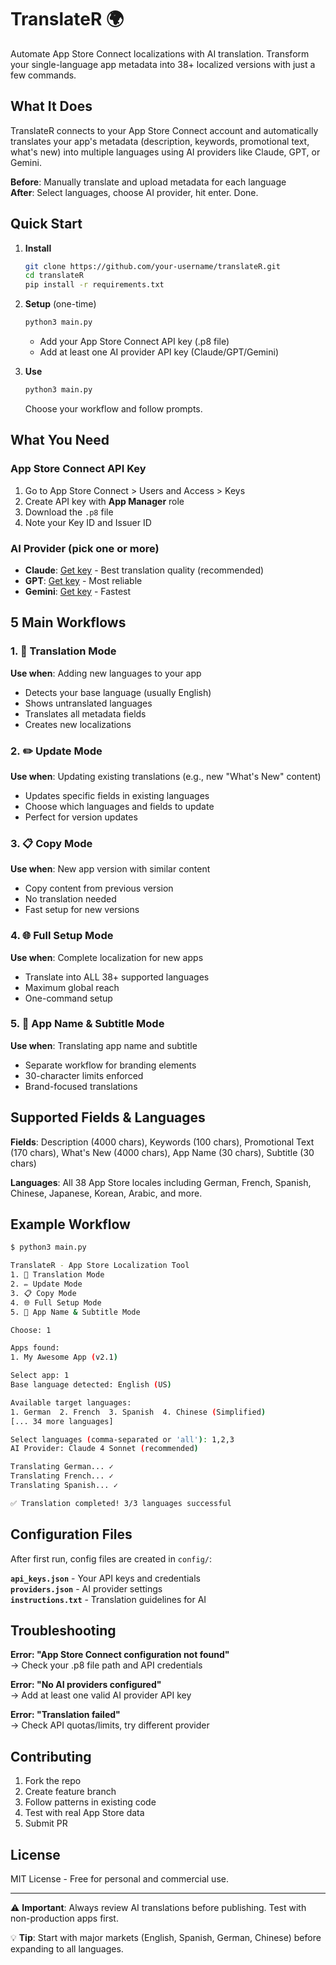 # TranslateR 🌍

Automate App Store Connect localizations with AI translation. Transform your single-language app metadata into 38+ localized versions with just a few commands.

## What It Does

TranslateR connects to your App Store Connect account and automatically translates your app's metadata (description, keywords, promotional text, what's new) into multiple languages using AI providers like Claude, GPT, or Gemini.

**Before**: Manually translate and upload metadata for each language  
**After**: Select languages, choose AI provider, hit enter. Done.

## Quick Start

1. **Install**
   ```bash
   git clone https://github.com/your-username/translateR.git
   cd translateR
   pip install -r requirements.txt
   ```

2. **Setup** (one-time)
   ```bash
   python3 main.py
   ```
   - Add your App Store Connect API key (.p8 file)
   - Add at least one AI provider API key (Claude/GPT/Gemini)

3. **Use**
   ```bash
   python3 main.py
   ```
   Choose your workflow and follow prompts.

## What You Need

### App Store Connect API Key
1. Go to App Store Connect > Users and Access > Keys
2. Create API key with **App Manager** role
3. Download the `.p8` file
4. Note your Key ID and Issuer ID

### AI Provider (pick one or more)
- **Claude**: [Get key](https://console.anthropic.com/) - Best translation quality (recommended)
- **GPT**: [Get key](https://platform.openai.com/) - Most reliable
- **Gemini**: [Get key](https://makersuite.google.com/) - Fastest

## 5 Main Workflows

### 1. 🔄 Translation Mode
**Use when**: Adding new languages to your app

- Detects your base language (usually English)
- Shows untranslated languages
- Translates all metadata fields
- Creates new localizations

### 2. ✏️ Update Mode
**Use when**: Updating existing translations (e.g., new "What's New" content)

- Updates specific fields in existing languages
- Choose which languages and fields to update
- Perfect for version updates

### 3. 📋 Copy Mode
**Use when**: New app version with similar content

- Copy content from previous version
- No translation needed
- Fast setup for new versions

### 4. 🌐 Full Setup Mode  
**Use when**: Complete localization for new apps

- Translate into ALL 38+ supported languages
- Maximum global reach
- One-command setup

### 5. 📱 App Name & Subtitle Mode
**Use when**: Translating app name and subtitle

- Separate workflow for branding elements
- 30-character limits enforced
- Brand-focused translations

## Supported Fields & Languages

**Fields**: Description (4000 chars), Keywords (100 chars), Promotional Text (170 chars), What's New (4000 chars), App Name (30 chars), Subtitle (30 chars)

**Languages**: All 38 App Store locales including German, French, Spanish, Chinese, Japanese, Korean, Arabic, and more.

## Example Workflow

```bash
$ python3 main.py

TranslateR - App Store Localization Tool
1. 🔄 Translation Mode
2. ✏️ Update Mode  
3. 📋 Copy Mode
4. 🌐 Full Setup Mode
5. 📱 App Name & Subtitle Mode

Choose: 1

Apps found:
1. My Awesome App (v2.1)

Select app: 1
Base language detected: English (US)

Available target languages:
1. German  2. French  3. Spanish  4. Chinese (Simplified)
[... 34 more languages]

Select languages (comma-separated or 'all'): 1,2,3
AI Provider: Claude 4 Sonnet (recommended)

Translating German... ✓
Translating French... ✓  
Translating Spanish... ✓

✅ Translation completed! 3/3 languages successful
```

## Configuration Files

After first run, config files are created in `config/`:

**`api_keys.json`** - Your API keys and credentials  
**`providers.json`** - AI provider settings  
**`instructions.txt`** - Translation guidelines for AI

## Troubleshooting

**Error: "App Store Connect configuration not found"**  
→ Check your .p8 file path and API credentials

**Error: "No AI providers configured"**  
→ Add at least one valid AI provider API key

**Error: "Translation failed"**  
→ Check API quotas/limits, try different provider

## Contributing

1. Fork the repo
2. Create feature branch
3. Follow patterns in existing code
4. Test with real App Store data
5. Submit PR

## License

MIT License - Free for personal and commercial use.

---

⚠️ **Important**: Always review AI translations before publishing. Test with non-production apps first.

💡 **Tip**: Start with major markets (English, Spanish, German, Chinese) before expanding to all languages.